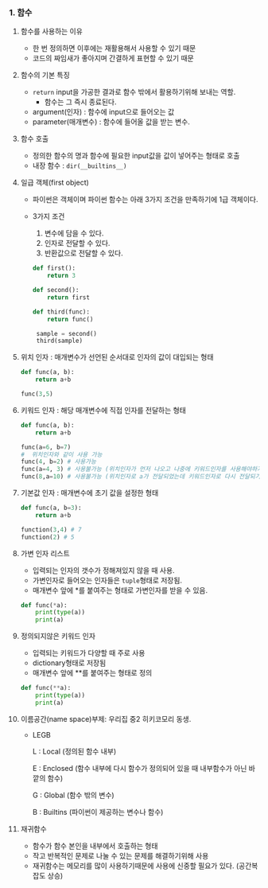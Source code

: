 ### 1. 함수

1. 함수를 사용하는 이유

   * 한 번 정의하면 이후에는 재활용해서 사용할 수 있기 때문
   * 코드의 짜임새가 좋아지며 간결하게 표현할 수 있기 때문

2. 함수의 기본 특징

   * `return`  input을 가공한 결과로 함수 밖에서 활용하기위해 보내는 역할.
     * 함수는 그 즉시 종료된다.
   * argument(인자) : 함수에 input으로 들어오는 값
   * parameter(매개변수) : 함수에 들어올 값을 받는 변수.

3. 함수 호출

   * 정의한 함수의 명과 함수에 필요한 input값을 값이 넣어주는 형태로 호출
   * 내장 함수 : `dir(__builtins__)`

4. 일급 객체(first object)

   * 파이썬은 객체이며 파이썬 함수는 아래 3가지 조건을 만족하기에 1급 객체이다.

   * 3가지 조건

     1. 변수에 담을 수 있다.
     2. 인자로 전달할 수 있다.
     3. 반환값으로 전달할 수 있다.


     ```python
     def first():
         return 3
     
     def second():
         return first
     
     def third(func):
         return func()
     
      sample = second()
      third(sample)
     
     ```

   

5. 위치 인자 : 매개변수가 선언된 순서대로 인자의 값이 대입되는 형태

   ```python
   def func(a, b):
       return a+b
   
   func(3,5)
   ```

   

6. 키워드 인자 : 해당 매개변수에 직접 인자를 전달하는 형태

   ```python
   def func(a, b):
       return a+b
   
   func(a=6, b=7)
   #  위치인자와 같이 사용 가능
   func(4, b=2) # 사용가능
   func(a=4, 3) # 사용불가능 (위치인자가 먼저 나오고 나중에 키워드인자를 사용해야하기 때문)
   func(8,a=10) # 사용불가능 (위치인자로 a가 전달되었는데 키워드인자로 다시 전달되기 때문)
   
   ```

   

7. 기본값 인자 : 매개변수에 초기 값을 설정한 형태

   ```python
   def func(a, b=3):
       return a+b
   
   function(3,4) # 7
   function(2) # 5
   ```

   

8. 가변 인자 리스트

   * 입력되는 인자의 갯수가 정해져있지 않을 때 사용.
   * 가변인자로 들어오는 인자들은 `tuple`형태로 저장됨.
   * 매개변수 앞에 *를 붙여주는 형태로 가변인자를 받을 수 있음.

   ```python
   def func(*a):
       print(type(a))
       print(a)
   ```

   

9. 정의되지않은 키워드 인자

   * 입력되는 키워드가 다양할 때 주로 사용
   * dictionary형태로 저장됨
   * 매개변수 앞에 **를 붙여주는 형태로 정의

   ``` python
   def func(**a):
       print(type(a))
       print(a)
   ```

   

10. 이름공간(name space)부제: 우리집 중2 히키코모리 동생.

    * LEGB

      L : Local (정의된 함수 내부)

      E : Enclosed (함수 내부에 다시 함수가 정의되어 있을 때 내부함수가 아닌 바깥의 함수)

      G : Global (함수 밖의 변수)

      B : Builtins (파이썬이 제공하는 변수나 함수)

    

11. 재귀함수

    * 함수가 함수 본인을 내부에서 호출하는 형태
    * 작고 반복적인 문제로 나눌 수 있는 문제를 해결하기위해 사용
    * 재귀함수는 메모리를 많이 사용하기때문에 사용에 신중할 필요가 있다. (공간복잡도 상승)

    